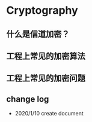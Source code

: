 # Cryptography

## 什么是信道加密？

## 工程上常见的加密算法

## 工程上常见的加密问题

## change log

- 2020/1/10 create document
